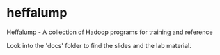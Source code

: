 heffalump
=========

Heffalump - A collection of Hadoop programs for training and reference

Look into the 'docs' folder to find the slides and the lab material.
